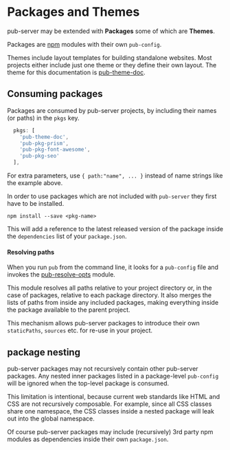 # Packages and Themes

pub-server may be extended with **Packages** some of which are **Themes**.

Packages are [npm](https://www.npmjs.com/about) modules with their own `pub-config`.

Themes include layout templates for building standalone websites. Most projects either include just one theme or they define their own layout. The theme for this documentation is [pub-theme-doc](https://github.com/jldec/pub-theme-doc).

## Consuming packages

Packages are consumed by pub-server projects, by including their names (or paths) in the `pkgs` key.

```js
  pkgs: [
    'pub-theme-doc',
    'pub-pkg-prism',
    'pub-pkg-font-awesome',
    'pub-pkg-seo'
  ],
```

For extra parameters, use `{ path:"name", ... }` instead of name strings like the example above.  

In order to use packages which are not included with `pub-server` they first have to be installed.

```
npm install --save <pkg-name>
```

This will add a reference to the latest released version of the package inside the `dependencies` list of your `package.json`.


#### Resolving paths

When you run `pub` from the command line, it looks for a `pub-config` file and invokes the [pub-resolve-opts](https://github.com/jldec/pub-resolve-opts) module.

This module resolves all paths relative to your project directory or, in the case of packages, relative to each package directory. It also merges the lists of paths from inside any included packages, making everything inside the package available to the parent project.

This mechanism allows pub-server packages to introduce their own `staticPaths`, `sources` etc. for re-use in your project.


## package nesting

pub-server packages may not recursively contain other pub-server packages. Any nested inner packages listed in a package-level `pub-config` will be ignored when the top-level package is consumed.

This limitation is intentional, because current web standards like HTML and CSS are not recursively composable. For example, since all CSS classes share one namespace, the CSS classes inside a nested package will leak out into the global namespace.

Of course pub-server packages may include (recursively) 3rd party npm modules as dependencies inside their own `package.json`.
